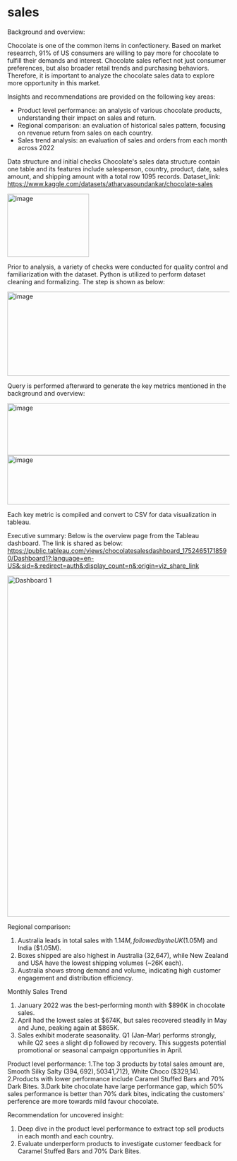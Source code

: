 # sales
Background and overview:

Chocolate is one of the common items in confectionery. Based on market researrch, 91% of US consumers are willing to pay more for chocolate to fulfill their demands and interest. Chocolate sales reflect not just consumer preferences, but also broader retail trends and purchasing behaviors. Therefore, it is important to analyze the chocolate sales data to explore more opportunity in this market. 

Insights and recommendations are provided on the following key areas:
- Product level performance: an analysis of various chocolate products, understanding their impact on sales and return.
- Regional comparison: an evaluation of historical sales pattern, focusing on revenue return from sales on each country.
- Sales trend analysis: an evaluation of sales and orders from each month across 2022

Data structure and initial checks 
Chocolate's sales data structure contain one table and its features include salesperson, country, product, date, sales amount, and shipping amount with a total row 1095 records. Dataset_link: https://www.kaggle.com/datasets/atharvasoundankar/chocolate-sales

<img width="185" height="143" alt="image" src="https://github.com/user-attachments/assets/abe1c6e9-ac96-4410-989c-25fdbbc924ef" />

Prior to analysis, a variety of checks were conducted for quality control and familiarization with the dataset. Python is utilized to perform dataset cleaning and formalizing. The step is shown as below:

<img width="756" height="191" alt="image" src="https://github.com/user-attachments/assets/5235abe9-6765-435f-9053-422e24a102d0" />

Query is performed afterward to generate the key metrics mentioned in the background and overview:

<img width="1127" height="118" alt="image" src="https://github.com/user-attachments/assets/4b323171-59d3-4391-b979-ef97cf32ab14" />
<img width="796" height="112" alt="image" src="https://github.com/user-attachments/assets/44e02d15-4549-43bb-916b-f9b418b3c00e" />

Each key metric is compiled and convert to CSV for data visualization in tableau.

Executive summary:
Below is the overview page from the Tableau dashboard. The link is shared as below:
https://public.tableau.com/views/chocolatesalesdashboard_17524651718590/Dashboard1?:language=en-US&:sid=&:redirect=auth&:display_count=n&:origin=viz_share_link

<img width="1649" height="774" alt="Dashboard 1" src="https://github.com/user-attachments/assets/b920d5a0-2c0b-4d9e-b822-b566c62ecc77" />

Regional comparison:
1. Australia leads in total sales with $1.14M, followed by the UK ($1.05M) and India ($1.05M).
2. Boxes shipped are also highest in Australia (32,647), while New Zealand and USA have the lowest shipping volumes (~26K each).
3. Australia shows strong demand and volume, indicating high customer engagement and distribution efficiency.

Monthly Sales Trend
1. January 2022 was the best-performing month with $896K in chocolate sales.
2. April had the lowest sales at $674K, but sales recovered steadily in May and June, peaking again at $865K.
3. Sales exhibit moderate seasonality. Q1 (Jan–Mar) performs strongly, while Q2 sees a slight dip followed by recovery. This suggests potential promotional or seasonal campaign opportunities in April.

Product level performance:
1.The top 3 products by total sales amount are, Smooth Silky Salty ($394,692), 50% Dark Bites ($341,712), White Choco ($329,14).
2.Products with lower performance include Caramel Stuffed Bars and 70% Dark Bites.
3.Dark bite chocolate have large performance gap, which 50% sales performance is better than 70% dark bites, indicating the customers' perference are more towards mild favour chocolate. 

Recommendation for uncovered insight:
1. Deep dive in the product level performance to extract top sell products in each month and each country.
2. Evaluate underperform products to investigate customer feedback for Caramel Stuffed Bars and 70% Dark Bites. 


